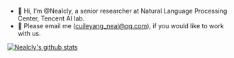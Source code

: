 - 👋 Hi, I’m @Nealcly, a senior researcher at Natural Language Processing Center, Tencent AI lab.
- 👀 Please email me (cuileyang_neal@qq.com), if you would like to work with us.
<!--- - 🌱 I’m currently learning ... 
- 💞️ I’m looking to collaborate on ...
- 📫 How to reach me ... --->

[![Nealcly's github stats](https://github-readme-stats.vercel.app/api?username=Nealcly&show_icons=true)](https://github-readme-stats.vercel.app/api?username=Nealcly&show_icons=true)

<!---
Nealcly/Nealcly is a ✨ special ✨ repository because its `README.md` (this file) appears on your GitHub profile.
You can click the Preview link to take a look at your changes.
--->
